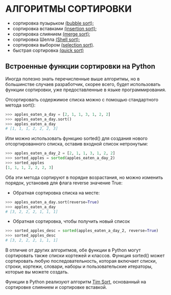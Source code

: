 # АЛГОРИТМЫ СОРТИРОВКИ

- сортировка пузырьком [(bubble sort)](bubbleSort/README.md);
- сортировка вставками [(insertion sort)](insertionSort/README.md);
- сортировка слиянием [(merge sort)](mergeSort/README.md);
- сортировка Шелла [(Shell sort)](shellSort/README.md);
- сортировка выбором [(selection sort)](selectionSort/README.md).
- быстрая сортировка [(quick sort)](quickSort/README.md)


## Встроенные функции сортировки на Python

Иногда полезно знать перечисленные выше алгоритмы, но в большинстве случаев разработчик, скорее всего, будет использовать функции сортировки, уже предоставленные в языке программирования.

Отсортировать содержимое списка можно с помощью стандартного метода sort():

```python
>>> apples_eaten_a_day = [2, 1, 1, 3, 1, 2, 2]
>>> apples_eaten_a_day.sort()
>>> apples_eaten_a_day
# [1, 1, 1, 2, 2, 2, 3]
```

Или можно использовать функцию sorted() для создания нового отсортированного списка, оставив входной список нетронутым:

```python
>>> apples_eaten_a_day_2 = [2, 1, 1, 3, 1, 2, 2]
>>> sorted_apples = sorted(apples_eaten_a_day_2)
>>> sorted_apples
[1, 1, 1, 2, 2, 2, 3]
```

Оба эти метода сортируют в порядке возрастания, но можно изменить порядок, установив для флага reverse значение True:

- Обратная сортировка списка на месте:

```python
>>> apples_eaten_a_day.sort(reverse=True)
>>> apples_eaten_a_day
# [3, 2, 2, 2, 1, 1, 1]
```

- Обратная сортировка, чтобы получить новый список
```python
>>> sorted_apples_desc = sorted(apples_eaten_a_day_2, reverse=True)
>>> sorted_apples_desc
# [3, 2, 2, 2, 1, 1, 1]
```

В отличие от других алгоритмов, обе функции в Python могут сортировать также списки кортежей и классов. 
Функция sorted() может сортировать любую последовательность, которая включает списки, строки, кортежи, словари, наборы и пользовательские итераторы, которые вы можете создать.

Функции в Python реализуют алгоритм [Tim Sort](https://ru.wikipedia.org/wiki/Timsort), основанный на сортировке слиянием и сортировке вставкой.
